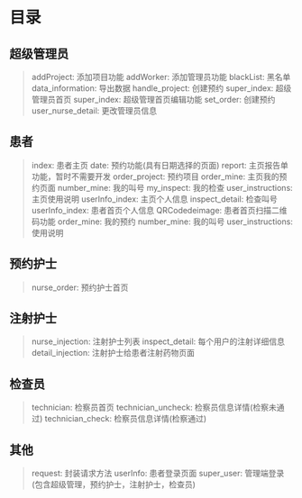 # 目录
## 超级管理员
> addProject: 添加项目功能
> addWorker: 添加管理员功能
> blackList: 黑名单
> data_information: 导出数据
> handle_project: 创建预约
> super_index: 超级管理员首页
> super_index: 超级管理首页编辑功能
> set_order: 创建预约
> user_nurse_detail: 更改管理员信息
> 

## 患者
> index: 患者主页
> date: 预约功能(具有日期选择的页面)
> report: 主页报告单功能，暂时不需要开发
> order_project: 预约项目
> order_mine: 主页我的预约页面
> number_mine: 我的叫号
> my_inspect: 我的检查
> user_instructions: 主页使用说明
> userInfo_index: 主页个人信息
> inspect_detail: 检查叫号
> userInfo_index: 患者首页个人信息
> QRCodedeimage: 患者首页扫描二维码功能
> order_mine: 我的预约
> number_mine: 我的叫号
> user_instructions: 使用说明
> 

## 预约护士
> nurse_order: 预约护士首页
> 
## 注射护士
> nurse_injection: 注射护士列表
> inspect_detail: 每个用户的注射详细信息
> detail_injection: 注射护士给患者注射药物页面
> 
## 检查员
> technician: 检察员首页
> technician_uncheck: 检察员信息详情(检察未通过)
> technician_check: 检察员信息详情(检察通过)
> 


## 其他
> request: 封装请求方法
> userInfo: 患者登录页面
> super_user: 管理端登录(包含超级管理，预约护士，注射护士，检查员)

